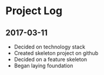 # Project Log

## 2017-03-11

* Decided on technology stack
* Created skeleton project on github
* Decided on a feature skeleton
* Began laying foundation